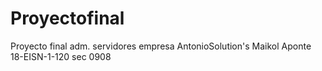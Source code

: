 # Proyectofinal
Proyecto final adm. servidores empresa AntonioSolution's Maikol Aponte 18-EISN-1-120 sec 0908
